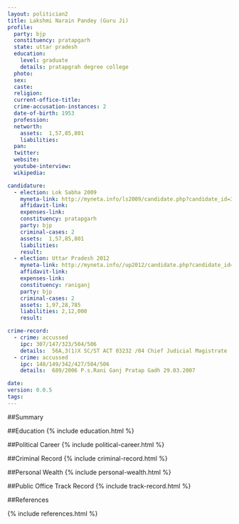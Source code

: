 ```yaml
---
layout: politician2
title: Lakshmi Narain Pandey (Guru Ji)
profile: 
  party: bjp
  constituency: pratapgarh
  state: uttar pradesh
  education: 
    level: graduate
    details: pratapgrah degree college
  photo: 
  sex: 
  caste: 
  religion: 
  current-office-title: 
  crime-accusation-instances: 2
  date-of-birth: 1953
  profession: 
  networth: 
    assets:  1,57,85,801
    liabilities: 
  pan: 
  twitter: 
  website: 
  youtube-interview: 
  wikipedia: 

candidature: 
  - election: Lok Sabha 2009
    myneta-link: http://myneta.info/ls2009/candidate.php?candidate_id=3871
    affidavit-link: 
    expenses-link: 
    constituency: pratapgarh 
    party: bjp
    criminal-cases: 2
    assets:  1,57,85,801
    liabilities: 
    result:  
  - election: Uttar Pradesh 2012
    myneta-link: http://myneta.info//up2012/candidate.php?candidate_id=1321
    affidavit-link: 
    expenses-link: 
    constituency: raniganj 
    party: bjp
    criminal-cases: 2
    assets: 1,97,28,785
    liabilities: 2,12,000
    result:  

crime-record: 
  - crime: accussed
    ipc: 307/147/323/504/506
    details:  56A,3(1)X SC/ST ACT 03232 /04 Chief Judicial Magistrate  Pratapgadh /High Court Allahabad Luckhnow  1.07.1998&18.02.2006(CR.NO.934/2006(482)aVDHESH kUMAR &hIGH COURT cR.NO.56ACHIEF JUDICIAL MAGISTRATE BY WITHDRAWN  
  - crime: accussed
    ipc: 148/149/342/427/504/506
    details:  689/2006 P.s.Rani Ganj Pratap Gadh 29.03.2007  

date: 
version: 0.0.5
tags: 
---
```

##Summary


##Education
{% include education.html %}


##Political Career
{% include political-career.html %}


##Criminal Record
{% include criminal-record.html %}


##Personal Wealth
{% include personal-wealth.html %}


##Public Office Track Record
{% include track-record.html %}


##References


{% include references.html %}